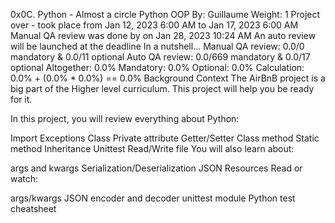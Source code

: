 0x0C. Python - Almost a circle
Python
OOP
 By: Guillaume
 Weight: 1
 Project over - took place from Jan 12, 2023 6:00 AM to Jan 17, 2023 6:00 AM
 Manual QA review was done by on Jan 28, 2023 10:24 AM
 An auto review will be launched at the deadline
In a nutshell…
Manual QA review: 0.0/0 mandatory & 0.0/11 optional
Auto QA review: 0.0/669 mandatory & 0.0/17 optional
Altogether:  0.0%
Mandatory: 0.0%
Optional: 0.0%
Calculation:  0.0% + (0.0% * 0.0%)  == 0.0%
Background Context
The AirBnB project is a big part of the Higher level curriculum. This project will help you be ready for it.

In this project, you will review everything about Python:

Import
Exceptions
Class
Private attribute
Getter/Setter
Class method
Static method
Inheritance
Unittest
Read/Write file
You will also learn about:

args and kwargs
Serialization/Deserialization
JSON
Resources
Read or watch:

args/kwargs
JSON encoder and decoder
unittest module
Python test cheatsheet
